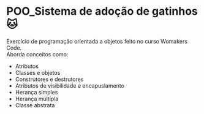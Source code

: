 # POO_Sistema de adoção de gatinhos 🐱
Exercício de programação orientada a objetos feito no  curso Womakers Code.<br>
Aborda conceitos como:<br>
- Atributos
- Classes e objetos
- Construtores e destrutores
- Atributos de visibilidade e encapuslamento
- Herança simples<br>
- Herança  múltipla<br>
- Classe abstrata<br>
